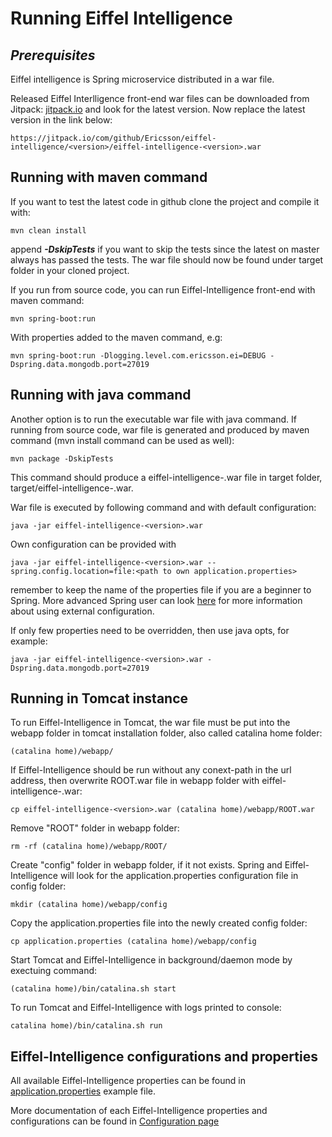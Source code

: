 # Running Eiffel Intelligence

## _Prerequisites_

Eiffel intelligence is Spring microservice distributed in a war file.

Released Eiffel Interlligence front-end war files can be downloaded from Jitpack:
[jitpack.io](https://jitpack.io/#Ericsson/eiffel-intelligence) and look for the
latest version. Now replace the latest version in the link below:

    https://jitpack.io/com/github/Ericsson/eiffel-intelligence/<version>/eiffel-intelligence-<version>.war

## Running with maven command

If you want to test the latest code in github clone the project and compile it
with:

    mvn clean install

append **_-DskipTests_** if you want to skip the tests since the latest on
master always has passed the tests. The war file should now be found under
target folder in your cloned project.

If you run from source code, you can run Eiffel-Intelligence front-end with maven command:

    mvn spring-boot:run

With properties added to the maven command, e.g:
    
    mvn spring-boot:run -Dlogging.level.com.ericsson.ei=DEBUG -Dspring.data.mongodb.port=27019

 ## Running with java command 

Another option is to run the executable war file with java command.
If running from source code, war file is generated and produced by maven command (mvn install command can be used as well):

    mvn package -DskipTests

 This command should produce a eiffel-intelligence-<version>.war file in target folder, target/eiffel-intelligence-<version>.war. 

War file is executed by following command and with default configuration: 

    java -jar eiffel-intelligence-<version>.war

Own configuration can be provided with

    java -jar eiffel-intelligence-<version>.war --spring.config.location=file:<path to own application.properties>

remember to keep the name of the properties file if you are a beginner to
Spring. More advanced Spring user can look [here](https://docs.spring.io/spring-boot/docs/current/reference/html/boot-features-external-config.html)
for more information about using external configuration.

If only few properties need to be overridden, then use java opts, for example:

    java -jar eiffel-intelligence-<version>.war -Dspring.data.mongodb.port=27019

## Running in Tomcat instance

To run Eiffel-Intelligence in Tomcat, the war file must be put into the webapp folder in tomcat installation folder, also called catalina home folder:

    (catalina home)/webapp/

If Eiffel-Intelligence should be run without any conext-path in the url address, then overwrite ROOT.war file in webapp folder with eiffel-intelligence-<version>.war:

    cp eiffel-intelligence-<version>.war (catalina home)/webapp/ROOT.war

Remove "ROOT" folder in webapp folder:

    rm -rf (catalina home)/webapp/ROOT/

Create "config" folder in webapp folder, if it not exists. Spring and Eiffel-Intelligence will look for the application.properties configuration file in config folder:

    mkdir (catalina home)/webapp/config

Copy the application.properties file into the newly created config folder:
    
    cp application.properties (catalina home)/webapp/config

Start Tomcat and Eiffel-Intelligence in background/daemon mode by exectuing command:

    (catalina home)/bin/catalina.sh start

To run Tomcat and Eiffel-Intelligence with logs printed to console:
    
    catalina home)/bin/catalina.sh run

## Eiffel-Intelligence configurations and properties

All available Eiffel-Intelligence properties can be found in [application.properties](https://github.com/Ericsson/eiffel-intelligence/blob/master/src/main/resources/application.properties) example file.

More documentation of each Eiffel-Intelligence properties and configurations can be found in [Configuration page](./configuration.md)

